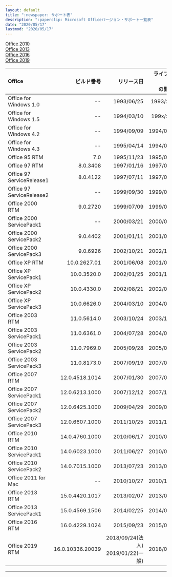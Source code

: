 ```yaml
---
layout: default
title: ":newspaper: サポート表"
description: ":paperclip: Microsoft Officeバージョン・サポート一覧表"
date: "2020/05/17"
lastmod: "2020/05/17"
---
```


[Office 2010](https://support.microsoft.com/ja-jp/lifecycle/search?alpha=Office%202010)  
[Office 2013](https://support.microsoft.com/ja-jp/lifecycle/search?alpha=Office%202013)  
[Office 2016](https://support.microsoft.com/ja-jp/lifecycle/search?alpha=Office%202016)  
[Office 2019](https://support.microsoft.com/ja-jp/lifecycle/search?alpha=Office%202019)

| Office                    |            ビルド番号 |                             リリース日 | ライフサイクル<br />の開始日 | ﾒｲﾝｽﾄﾘｰﾑ<br />ｻﾎﾟｰﾄ期限 | 延長<br>ｻﾎﾟｰﾄ期限 |    状態   |
| :------------------------ | ---------------: | --------------------------------: | ----------------: | --------------------: | ------------: | :-----: |
| Office for Windows 1.0    |               -- |                        1993/06/25 |        1993/xx/xx |                    -- |            -- | **End** |
| Office for Windows 1.5    |               -- |                        1994/03/10 |        199x/xx/xx |                    -- |            -- | **End** |
| Office for Windows 4.2    |               -- |                        1994/09/09 |        1994/07/03 |            2000/11/01 |    2000/11/01 | **End** |
| Office for Windows 4.3    |               -- |                        1995/04/14 |        1994/06/28 |            2000/11/01 |    2000/11/01 | **End** |
| Office 95 RTM             |              7.0 |                        1995/11/23 |        1995/08/24 |            2001/12/31 |    2001/12/31 | **End** |
| Office 97 RTM             |         8.0.3408 |                        1997/01/16 |        1997/01/16 |            2001/08/31 |    2002/02/28 | **End** |
| Office 97 ServiceRelease1 |         8.0.4122 |                        1997/07/11 |        1997/07/11 |            2001/08/31 |    2002/02/28 | **End** |
| Office 97 ServiceRelease2 |               -- |                        1999/09/30 |        1999/09/30 |            2001/08/31 |    2004/01/16 | **End** |
| Office 2000 RTM           |         9.0.2720 |                        1999/07/09 |        1999/06/27 |            2001/xx/xx |    2001/xx/xx | **End** |
| Office 2000 ServicePack1  |               -- |                        2000/03/21 |        2000/03/21 |            2002/xx/xx |    2002/xx/xx | **End** |
| Office 2000 ServicePack2  |         9.0.4402 |                        2001/01/11 |        2001/01/11 |            2003/01/21 |    2003/01/21 | **End** |
| Office 2000 ServicePack3  |         9.0.6926 |                        2002/10/21 |        2002/10/21 |            2004/06/30 |    2009/07/14 | **End** |
| Office XP RTM             |     10.0.2627.01 |                        2001/06/08 |        2001/05/31 |            2002/12/31 |    2002/12/31 | **End** |
| Office XP ServicePack1    |      10.0.3520.0 |                        2002/01/25 |        2001/12/31 |            2003/08/21 |    2003/08/21 | **End** |
| Office XP ServicePack2    |      10.0.4330.0 |                        2002/08/21 |        2002/08/21 |            2005/03/09 |    2005/03/09 | **End** |
| Office XP ServicePack3    |      10.0.6626.0 |                        2004/03/10 |        2004/03/09 |            2006/07/11 |    2011/07/12 | **End** |
| Office 2003 RTM           |      11.0.5614.0 |                        2003/10/24 |        2003/11/17 |            2005/07/27 |    2005/07/27 | **End** |
| Office 2003 ServicePack1  |      11.0.6361.0 |                        2004/07/28 |        2004/07/27 |            2006/10/10 |    2006/10/10 | **End** |
| Office 2003 ServicePack2  |      11.0.7969.0 |                        2005/09/28 |        2005/09/26 |            2008/10/14 |    2008/10/14 | **End** |
| Office 2003 ServicePack3  |      11.0.8173.0 |                        2007/09/19 |        2007/09/18 |            2009/04/14 |    2014/04/08 | **End** |
| Office 2007 RTM           |   12.0.4518.1014 |                        2007/01/30 |        2007/01/27 |            2009/01/13 |    2009/01/13 | **End** |
| Office 2007 ServicePack1  |   12.0.6213.1000 |                        2007/12/12 |        2007/12/11 |            2010/07/13 |    2010/07/13 | **End** |
| Office 2007 ServicePack2  |   12.0.6425.1000 |                        2009/04/29 |        2009/04/28 |            2013/01/08 |    2013/01/08 | **End** |
| Office 2007 ServicePack3  |   12.0.6607.1000 |                        2011/10/25 |        2011/10/25 |            2012/10/09 |    2017/10/10 | **End** |
| Office 2010 RTM           |   14.0.4760.1000 |                        2010/06/17 |        2010/07/15 |            2012/07/10 |    2012/07/10 | **End** |
| Office 2010 ServicePack1  |   14.0.6023.1000 |                        2011/06/27 |        2010/07/15 |            2012/07/10 |    2012/07/10 | **End** |
| Office 2010 ServicePack2  |   14.0.7015.1000 |                        2013/07/23 |        2013/07/23 |            2015/10/13 |    2020/10/13 | Current |
| Office 2011 for Mac       |               -- |                        2010/10/27 |        2010/12/09 |            2017/07/10 |            なし | **End** |
| Office 2013 RTM           |   15.0.4420.1017 |                        2013/02/07 |        2013/01/09 |            2015/04/14 |    2015/04/14 | **End** |
| Office 2013 ServicePack1  |   15.0.4569.1506 |                        2014/02/25 |        2014/02/25 |            2018/04/10 |    2023/04/11 | Current |
| Office 2016 RTM           |   16.0.4229.1024 |                        2015/09/23 |        2015/09/22 |            2020/10/13 |    2025/10/14 | Current |
| Office 2019 RTM           | 16.0.10336.20039 | 2018/09/24(法人)<br >2019/01/22(一般) |        2018/09/24 |            2023/10/10 |    2025/10/14 | Current |

* * *
